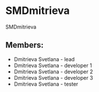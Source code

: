 # SMDmitrieva
SMDmitrieva

## Members:
* Dmitrieva Svetlana - lead
* Dmitrieva Svetlana - developer 1
* Dmitrieva Svetlana - developer 2
* Dmitrieva Svetlana - developer 3
* Dmitrieva Svetlana - tester